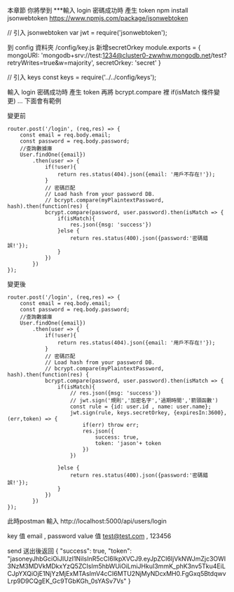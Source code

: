 本章節 你將學到
***輸入 login 密碼成功時 產生 token
npm install jsonwebtoken
https://www.npmjs.com/package/jsonwebtoken

// 引入 jsonwebtoken
var jwt = require('jsonwebtoken');

到 config 資料夾
/config/key.js 新增secretOrkey
module.exports = {
    mongoURI: 'mongodb+srv://test:1234@cluster0-zwwhw.mongodb.net/test?retryWrites=true&w=majority',
    secretOrkey: 'secret'
}

// 引入 keys
const keys = require('../../config/keys');

輸入 login 密碼成功時 產生 token
再將  bcrypt.compare 裡 if(isMatch 條件變更)
 ... 
下面會有範例

變更前
```
router.post('/login', (req,res) => {
    const email = req.body.email;
    const password = req.body.password;
    //查詢數據庫
    User.findOne({email})
        .then(user => {
            if(!user){
                return res.status(404).json({email: '用戶不存在!'});
            }
            // 密碼匹配
            // Load hash from your password DB.
            // bcrypt.compare(myPlaintextPassword, hash).then(function(res) {
            bcrypt.compare(password, user.password).then(isMatch => {
                if(isMatch){
                    res.json({msg: 'success'})
                }else {
                    return res.status(400).json({password:'密碼錯誤!'});
                }
            })
        })
});
```

變更後
```
router.post('/login', (req,res) => {
    const email = req.body.email;
    const password = req.body.password;
    //查詢數據庫
    User.findOne({email})
        .then(user => {
            if(!user){
                return res.status(404).json({email: '用戶不存在!'});
            }
            // 密碼匹配
            // Load hash from your password DB.
            // bcrypt.compare(myPlaintextPassword, hash).then(function(res) {
            bcrypt.compare(password, user.password).then(isMatch => {
                if(isMatch){
                    // res.json({msg: 'success'})
                    // jwt.sign('規則','加密名字','過期時間','箭頭函數')
                    const rule = {id: user.id , name: user.name};
                    jwt.sign(rule, keys.secretOrkey, {expiresIn:3600}, (err,token) => {
                        if(err) throw err;
                        res.json({
                            success: true,
                            token: 'jason'+ token
                        })
                    })

                }else {
                    return res.status(400).json({password:'密碼錯誤!'});
                }
            })
        })
});

```

此時postman 輸入 http://localhost:5000/api/users/login

key 值 email , password
value 值 test@test.com ,  123456

send 送出後返回
{
    "success": true,
    "token": "jasoneyJhbGciOiJIUzI1NiIsInR5cCI6IkpXVCJ9.eyJpZCI6IjVkNWJmZjc3OWI3NzM3MDVkMDkxYzQ5ZCIsIm5hbWUiOiLmiJHkuI3mmK_phK3nv5Tku4EiLCJpYXQiOjE1NjYzMjExMTAsImV4cCI6MTU2NjMyNDcxMH0.FgGxq5BtdqwvLrp9D9CQgEK_Gc9TGbKGh_0sYASv7Vs"
}